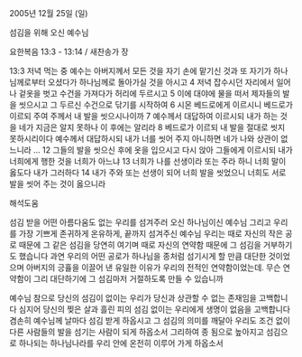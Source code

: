 2005년 12월 25일 (일)

섬김을 위해 오신 예수님



요한복음 13:3 - 13:14 / 새찬송가  장


13:3 저녁 먹는 중 예수는 아버지께서 모든 것을 자기 손에 맡기신 것과 또 자기가 하나님께로부터 오셨다가 하나님께로 돌아가실 것을 아시고 4 저녁 잡수시던 자리에서 일어나 겉옷을 벗고 수건을 가져다가 허리에 두르시고 5 이에 대야에 물을 떠서 제자들의 발을 씻으시고 그 두르신 수건으로 닦기를 시작하여 6 시몬 베드로에게 이르시니 베드로가 이르되 주여 주께서 내 발을 씻으시나이까 7 예수께서 대답하여 이르시되 내가 하는 것을 네가 지금은 알지 못하나 이 후에는 알리라 8 베드로가 이르되 내 발을 절대로 씻지 못하시리이다 예수께서 대답하시되 내가 너를 씻어 주지 아니하면 네가 나와 상관이 없느니라 … 12 그들의 발을 씻으신 후에 옷을 입으시고 다시 앉아 그들에게 이르시되 내가 너희에게 행한 것을 너희가 아느냐 13 너희가 나를 선생이라 또는 주라 하니 너희 말이 옳도다 내가 그러하다 14 내가 주와 또는 선생이 되어 너희 발을 씻었으니 너희도 서로 발을 씻어 주는 것이 옳으니라

해석도움





섬김 받을 어떤 아름다움도 없는 우리를 
섬겨주러 오신 하나님이신 예수님 
그리고 우리를 가장 기쁘게 존귀하게 
온유하게, 끝까지 섬겨주신 예수님 
우리는 때로 자신의 작은 공로 때문에 
그 같은 섬김을 당연히 여기며 
때로 자신의 연약함 때문에 
그 섬김을 거부하기도 했습니다 
과연 우리의 어떤 공로가 
하나님을 종처럼 섬기시게 할 만큼 대단한 것이었으며 
아버지의 긍휼을 이끌어 낸 유일한 이유가 
우리의 전적인 연약함이었는데. 
무슨 연약함이 그리 대단하기에 
그 섬김마저 거절하도록 만들 수 있습니까 

예수님 
참으로 당신의 섬김이 없이는 
우리가 당신과 상관할 수 없는 존재임을 고백합니다 
심지어 당신의 찢은 살과 흘린 피의 섬김 없이는 
우리에게 생명이 없음을 고백합니다 
겸손히 예수님께 날마다 섬김 받게 하옵시고 
그 섬김의 의미를 깨달아 
우리도 조건 없이 
다른 사람들의 발을 섬기는 사람이 되게 하옵소서 
그리하여 종 됨으로 높아지고 
섬김으로 하나되는 하나님나라를 
우리 안에 온전히 이루어 가게 하옵소서
